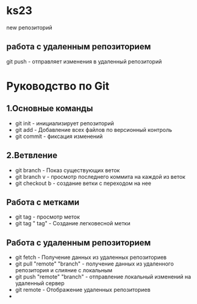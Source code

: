 # ks23

new репозиторий 
## работа с удаленным репозиторием

git push -  отправляет изменения в удаленный репозиторий


# Руководство по Git
## 1.Основные команды
* git init - инициализирует репозиторий 
* git add - Добавление всех файлов по версионный контроль
* git commit - фиксация изменений 
## 2.Ветвление
* git branch - Показ существующих веток 
* git branch v - просмотр последнего коммита на каждой из веток 
* git checkout b - создание ветки с переходом на нее
## Работа с метками 
* git tag - просмотр меток 
* git tag " tag" - Создание легковесной метки
## Работа с удаленным репозиторием
* git fetch - Получение данных из удаленных репозиториев
* git pull "remote" "branch" - получение данных из удаленного репозитория и слияние с локальным
* git push "remote" "branch" - отправление локальный изменений на удаленный сервер
* git remote - Отображение удаленных репозиториев
* 
